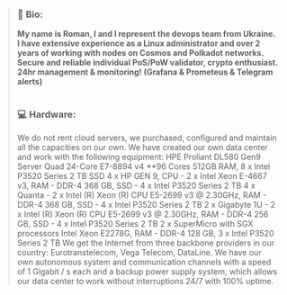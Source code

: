 > ### :bust_in_silhouette: Bio: 
> **My name is Roman, I and I represent the devops team from Ukraine. 
> I have extensive experience as a Linux administrator and over 2 years of working with nodes on Cosmos and Polkadot networks. Secure and reliable individual PoS/PoW validator, crypto enthusiast. 24hr management & monitoring! (Grafana & Prometeus & Telegram alerts)**
> #
> ### :computer: Hardware:
> We do not rent cloud servers, we purchased, configured and maintain all the capacities on our own.
> We have created our own data center and work with the following equipment:
> HPE Proliant DL580 Gen9 Server Quad 24-Core E7-8894 v4 **96 Cores 512GB RAM, 8 x Intel P3520 Series 2 TB SSD
> 4 x HP GEN 9, CPU - 2 x Intel Xeon E-4667 v3, RAM - DDR-4 368 GB, SSD - 4 x Intel P3520 Series 2 TB
> 4 x Quanta - 2 x Intel (R) Xeon (R) CPU E5-2699 v3 @ 2.30GHz, RAM - DDR-4 368 GB, SSD - 4 x Intel P3520 Series 2 TB
> 2 x Gigabyte 1U - 2 x Intel (R) Xeon (R) CPU E5-2699 v3 @ 2.30GHz, RAM - DDR-4 256 GB, SSD - 4 x Intel P3520 Series 2 TB
> 2 x SuperMicro with SGX processors Intel Xeon E2278G, RAM - DDR-4 128 GB, 3 x Intel P3520 Series 2 TB
> We get the Internet from three backbone providers in our country: Eurotranstelecom, Vega Telecom, DataLine. We have our own autonomous system and communication channels with a speed of 1 Gigabit / s each and a backup power supply system, which allows our data center to work without interruptions 24/7 with 100% uptime.

